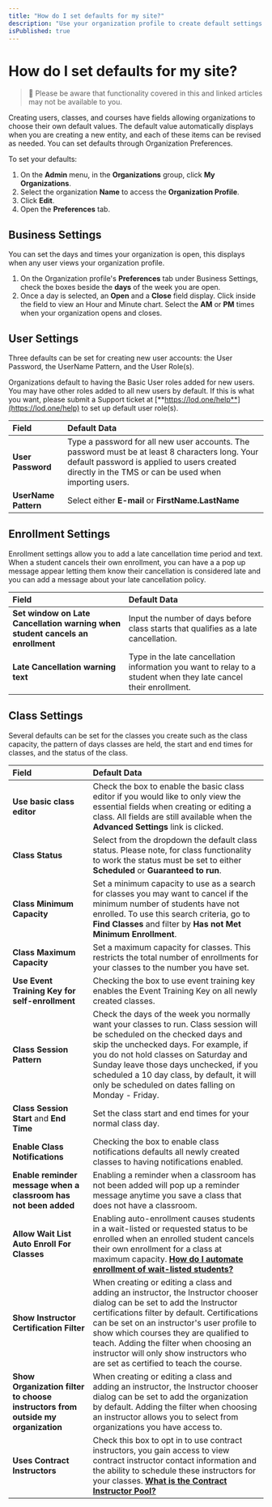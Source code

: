 ```yaml
---
title: "How do I set defaults for my site?"
description: "Use your organization profile to create default settings for classes, users, enrollment cancellations, courses, surveys, and several other items."
isPublished: true
---
```


# How do I set defaults for my site?

> :small_blue_diamond: Please be aware that functionality covered in this and linked articles may not be available to you.

Creating users, classes, and courses have fields allowing organizations to choose their own default values. The default value automatically displays when you are creating a new entity, and each of these items can be revised as needed. You can set defaults through Organization Preferences.

To set your defaults:
1. On the **Admin** menu, in the **Organizations** group, click **My Organizations**. 
1. Select the organization **Name** to access the **Organization Profile**.
1. Click **Edit**. 
1. Open the **Preferences** tab. 

## Business Settings
You can set the days and times your organization is open, this displays when any user views your organization profile.

1. On the Organization profile's **Preferences** tab under Business Settings, check the boxes beside the **days** of the week you are open.
1. Once a day is selected, an **Open** and a **Close** field display. Click inside the field to view an Hour and Minute chart. Select the **AM** or **PM** times when your organization opens and closes. 

## User Settings
Three defaults can be set for creating new user accounts: the User Password, the UserName Pattern, and the User Role(s). 

Organizations default to having the Basic User roles added for new users. You may have other roles added to all new users by default. If this is what you want, please submit a Support ticket at [**https://lod.one/help**](https://lod.one/help) to set up default user role(s).

| Field | Default Data |
|:------|:--------|
| **User Password** | Type a password for all new user accounts. The password must be at least 8 characters long. Your default password is applied to users created directly in the TMS or can be used when importing users. |
| **UserName Pattern** | Select either **E-mail** or **FirstName.LastName** |

## Enrollment Settings

Enrollment settings allow you to add a late cancellation time period and text. When a student cancels their own enrollment, you can have a a pop up message appear letting them know their cancellation is considered late and you can add a message about your late cancellation policy.

| Field | Default Data |
|:------|:--------|
| **Set window on Late Cancellation warning when student cancels an enrollment** | Input the number of days before class starts that qualifies as a late cancellation. | 
| **Late Cancellation warning text** | Type in the late cancellation information you want to relay to a student when they late cancel their enrollment. | 

## Class Settings
Several defaults can be set for the classes you create such as the class capacity, the pattern of days classes are held, the start and end times for classes, and the status of the class.

| Field | Default Data |
|:------|:--------|
| **Use basic class editor** | Check the box to enable the basic class editor if you would like to only view the essential fields when creating or editing a class. All fields are still available when the **Advanced Settings** link is clicked. |
| **Class Status** | Select from the dropdown the default class status. Please note, for class functionality to work the status must be set to either **Scheduled** or **Guaranteed to run**. |
| **Class Minimum Capacity** | Set a minimum capacity to use as a search for classes you may want to cancel if the minimum number of students have not enrolled. To use this search criteria, go to **Find Classes** and filter by **Has not Met Minimum Enrollment**. |
| **Class Maximum Capacity** | Set a maximum capacity for classes. This restricts the total number of enrollments for your classes to the number you have set. |
| **Use Event Training Key for self-enrollment** | Checking the box to use event training key enables the Event Training Key on all newly created classes. |
| **Class Session Pattern** | Check the days of the week you normally want your classes to run. Class session will be scheduled on the checked days and skip the unchecked days. For example, if you do not hold classes on Saturday and Sunday leave those days unchecked, if you scheduled a 10 day class, by default, it will only be scheduled on dates falling on Monday - Friday.|
| **Class Session Start** and **End Time** | Set the class start and end times for your normal class day. |
| **Enable Class Notifications** | Checking the box to enable class notifications defaults all newly created classes to having notifications enabled. |
| **Enable reminder message when a classroom has not been added** | Enabling a reminder when a classroom has not been added will pop up a reminder message anytime you save a class that does not have a classroom. |
| **Allow Wait List Auto Enroll For Classes** | Enabling auto-enrollment causes students in a wait-listed or requested status to be enrolled when an enrolled student cancels their own enrollment for a class at maximum capacity. [**How do I automate enrollment of wait-listed students?**](https://docs.learnondemandsystems.com/tms/tms-administrators/classes/enrollments-roster/auto-enroll-waitlisted-students.md) |
| **Show Instructor Certification Filter** | When creating or editing a class and adding an instructor, the Instructor chooser dialog can be set to add the Instructor certifications filter by default. Certifications can be set on an instructor's user profile to show which courses they are qualified to teach. Adding the filter when choosing an instructor will only show instructors who are set as certified to teach the course. |
| **Show Organization filter to choose instructors from outside my organization** | When creating or editing a class and adding an instructor, the Instructor chooser dialog can be set to add the organization by default. Adding the filter when choosing an instructor allows you to select from organizations you have access to. |
| **Uses Contract Instructors** | Check this box to opt in to use contract instructors, you gain access to view contract instructor contact information and the ability to schedule these instructors for your classes. [**What is the Contract Instructor Pool?**](https://docs.learnondemandsystems.com/tms/tms-administrators/users/instructor-management/what-is-contract-instructor-pool.md) |


